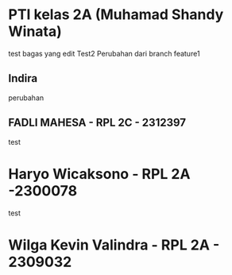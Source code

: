 # PTI kelas 2A (Muhamad Shandy Winata)

test  bagas yang edit 
Test2
Perubahan dari branch feature1

## Indira
perubahan

## FADLI MAHESA - RPL 2C - 2312397
test

# Haryo Wicaksono - RPL 2A -2300078
test

# Wilga Kevin Valindra - RPL 2A - 2309032
